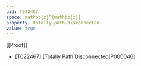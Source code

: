 ```yaml
---
uid: T022467
space: mathbb{z}^{mathbb{z}}
property: totally-path-disconnected
value: true
---
```

[[Proof]]

* [T022467] [Totally Path Disconnected|P000046]

